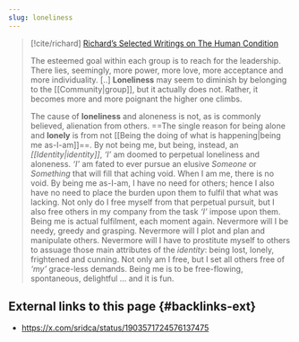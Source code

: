 ```yaml
---
slug: loneliness
---
```

> [!cite/richard] [Richard’s Selected Writings on The Human Condition](https://actualfreedom.com.au/richard/selectedwriting/sw-humancondition.htm)
> 
> The esteemed goal within each group is to reach for the leadership. There lies, seemingly, more power, more love, more acceptance and more individuality. [..] **Loneliness** may seem to diminish by belonging to the [[Community|group]], but it actually does not. Rather, it becomes more and more poignant the higher one climbs.
> 
> The cause of **loneliness** and aloneness is not, as is commonly believed, alienation from others. ==The single reason for being alone and **lonely** is from not [[Being the doing of what is happening|being me as-I-am]]==. By not being me, but being, instead, an _[[Identity|identity]]_, _‘I’_ am doomed to perpetual loneliness and aloneness. _‘I’_ am fated to ever pursue an elusive _Someone_ or _Something_ that will fill that aching void. When I am me, there is no void. By being me as-I-am, I have no need for others; hence I also have no need to place the burden upon them to fulfil that what was lacking. Not only do I free myself from that perpetual pursuit, but I also free others in my company from the task _‘I’_ impose upon them. Being me is actual fulfilment, each moment again. Nevermore will I be needy, greedy and grasping. Nevermore will I plot and plan and manipulate others. Nevermore will I have to prostitute myself to others to assuage those main attributes of the _identity_: being lost, lonely, frightened and cunning. Not only am I free, but I set all others free of _‘my’_ grace-less demands. Being me is to be free-flowing, spontaneous, delightful ... and it is fun.

## External links to this page {#backlinks-ext}

- https://x.com/sridca/status/1903571724576137475